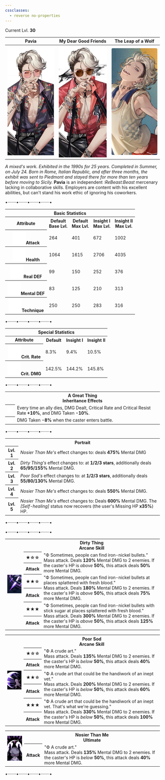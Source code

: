 ```yaml
---
cssclasses:
  - reverse no-properties
---
```

Current Lvl. **30**

| Pavia | My Dear Good Friends | The Leap of a Wolf |
| --- | --- | --- |
| ![](../Images/Characters/Pavia/Pavia.png) | ![](../Images/Characters/Pavia/Pavia_Insight.png) | ![](../Images/Characters/Pavia/Pavia_Costume.png) |
*A mixed's work. Exhibited in the 1990s for 25 years. Completed in Summer, on July 24. Born in Rome, Italian Republic, and after three months, the exhibit was sent to Piedmont and stayed there for more than ten years before moving to Sicily.*
**Pavia**  is an independent *:ReBeast:Beast*  mercenary lacking in collaborative skills. Employers are content with his excellent abilities, but can't stand his work ethic of ignoring his coworkers.

<div class="charts">
<div class="stats">
	<p class="divide">•·······•·······•·······•·······•</p>
	<table>
		<tr><th colspan="5">Basic Statistics</th></tr>
		<tr>
			<th>Attribute</th>
			<th>Default  <br><span>Base Lvl.</span></th>
			<th>Default  <br><span>Max Lvl.</span></th>
			<th>Insight I  <br><span>Max Lvl.</span></th>
			<th>Insight II  <br><span>Max Lvl.</span></th>
		</tr>
		<tr>
			<th><img src="https://raw.githubusercontent.com/lunaria79/Jackalupes-Corner/refs/heads/main/03%20Reverse1999/Images/Attributes/Attack.svg">Attack</th>
			<td>264</td>
			<td>401</td>
			<td>672</td>
			<td>1002</td>
		</tr>
		<tr>
			<th><img src="https://raw.githubusercontent.com/lunaria79/Jackalupes-Corner/refs/heads/main/03%20Reverse1999/Images/Attributes/Health.svg">Health</th>
			<td>1064</td>
			<td>1615</td>
			<td>2706</td>
			<td>4035</td>
		</tr>
		<tr>
			<th><img src="https://raw.githubusercontent.com/lunaria79/Jackalupes-Corner/refs/heads/main/03%20Reverse1999/Images/Attributes/Real%20DEF.svg">Real DEF</th>
			<td>99</td>
			<td>150</td>
			<td>252</td>
			<td>376</td>
		</tr>
		<tr>
			<th><img src="https://raw.githubusercontent.com/lunaria79/Jackalupes-Corner/refs/heads/main/03%20Reverse1999/Images/Attributes/Mental%20DEF.svg">Mental DEF</th>
			<td>83</td>
			<td>125</td>
			<td>210</td>
			<td>313</td>
		</tr>
		<tr>
			<th><img src="https://raw.githubusercontent.com/lunaria79/Jackalupes-Corner/refs/heads/main/03%20Reverse1999/Images/Attributes/Technique.svg">Technique</th>
			<td>250</td>
			<td>250</td>
			<td>283</td>
			<td>316</td>
		</tr>
	</table>
	<p class="divide">•·······•·······•·······•·······•</p>
	<table>
		<tr><th colspan="4">Special Statistics</th></tr>
		<tr>
			<th>Attribute</th>
			<th>Default  </th>
			<th>Insight I</th>
			<th>Insight II </th>
		</tr>
		<tr>
			<th><img src="https://raw.githubusercontent.com/lunaria79/Jackalupes-Corner/refs/heads/main/03%20Reverse1999/Images/Attributes/Crit%20Rate.svg">Crit. Rate</th>
			<td>8.3%</td>
			<td>9.4%</td>
			<td>10.5%</td>
		</tr>
		<tr>
			<th><img src="https://raw.githubusercontent.com/lunaria79/Jackalupes-Corner/refs/heads/main/03%20Reverse1999/Images/Attributes/Crit%20DMG.svg">Crit. DMG</th>
			<td>142.5%</td>
			<td>144.2%</td>
			<td>145.8%</td>
		</tr>
	</table>
	<p class="divide">•·······•·······•·······•·······•</p>
	<table>
	<tr><th colspan="2">A Great Thing <br><span>Inheritance Effects</span></th></tr>
	<tr>
		<th><img src="https://raw.githubusercontent.com/lunaria79/Jackalupes-Corner/refs/heads/main/03%20Reverse1999/Images/Afflatus/Insight.webp"></th>
		<td>Every time an ally dies, DMG Dealt, Critical Rate and Critical Resist Rate <b>+10%</b>, and DMG Taken <b>-10%</b>.</td>
	</tr>
	<tr>
		<th><img src="https://raw.githubusercontent.com/lunaria79/Jackalupes-Corner/refs/heads/main/03%20Reverse1999/Images/Afflatus/Insight%202.webp"></th>
		<td>DMG Taken <b>-8%</b> when the caster enters battle.</td>
	</tr>
	</table>
		<p class="divide">•·······•·······•·······•·······•</p>
	<table>
	<tr><th colspan="2">Portrait</th></tr>
	<tr> <th>Lvl. 1</th> <td><i>Nosier Than Me's</i> effect changes to: deals <b>475%</b> Mental DMG </td> </tr>
	<tr> <th>Lvl. 2</th> <td><i>Dirty Thing's</i> effect changes to: at <b>1/2/3 stars</b>, additionally deals <b>65/95/155%</b> Mental DMG.</td> </tr>
	<tr> <th>Lvl. 3</th> <td> <i>Poor Sod's</i> effect changes to: at <b>1/2/3 stars</b>, additionally deals <b>55/80/130%</b> Mental DMG. </td> </tr>
	<tr> <th>Lvl. 4</th> <td><i>Nosier Than Me's</i> effect changes to: deals <b>550%</b> Mental DMG.  </td> </tr>
	<tr> <th>Lvl. 5</th> <td><i>Nosier Than Me's</i> effect changes to: Deals <b>600%</b> Mental DMG. The <i>[Self-healing]</i> status now recovers (the user's Missing HP <b>x35%</b>) HP.  </td> </tr>
	</table>
	<p class="divide">•·······•·······•·······•·······•</p>
</div>
<div class="attacks">
	<p class="divide">•·······•·······•·······•·······•</p>
	<table style="margin-bottom: 15px;">
		<tr><th rowspan="7"><img src="https://raw.githubusercontent.com/lunaria79/Jackalupes-Corner/refs/heads/main/03%20Reverse1999/Images/Characters/Pavia/Pavia_Skill_Card_1-1.webp"></th>
		<th colspan="3">Dirty Thing <br> <span>Arcane Skill</span> </th>
		</tr>
		<tr>
			<th><b>★</b>☆☆</th>
			<td rowspan="2"> <span>"Ф Sometimes, people can find iron-nickel bullets."</span>
			<br> Mass attack. Deals <b>120%</b> Mental DMG to 2 enemies. If the caster's HP is <i>above</i> <b>50%</b>, this attack deals <b>50%</b> more Mental DMG.</td>
		</tr>
		<tr><th>Attack</th></tr>
		<tr>
			<th><b>★★</b>☆</th>
			<td rowspan="2"> <span>"Ф Sometimes, people can find iron-nickel bullets at places splattered with fresh blood."</span>
			<br> Mass attack. Deals <b>180%</b> Mental DMG to 2 enemies. If the caster's HP is <i>above</i> <b>50%</b>, this attack deals <b>75%</b> more Mental DMG.</td>
		</tr>
		<tr><th>Attack</th></tr>
		<tr>
			<th><b>★★★</b></th>
			<td rowspan="2"> <span>"Ф Sometimes, people can find iron-nickel bullets with stick sugar at places splattered with fresh blood."</span>
			<br> Mass attack. Deals <b>300%</b> Mental DMG to 2 enemies. If the caster's HP is <i>above</i> <b>50%</b>, this attack deals <b>125%</b> more Mental DMG.</td>
		</tr>
		<tr><th>Attack</th></tr>
	</table>
	<table style="margin-bottom: 15px;">
		<tr><th rowspan="7"><img src="https://raw.githubusercontent.com/lunaria79/Jackalupes-Corner/refs/heads/main/03%20Reverse1999/Images/Characters/Pavia/Pavia_Skill_Card_2-1.webp"></th>
		<th colspan="3">Poor Sod <br> <span>Arcane Skill</span> </th>
		</tr>
		<tr>
			<th><b>★</b>☆☆</th>
			<td rowspan="2"> <span>"Ф A crude art."</span>
			<br> Mass attack. Deals <b>135%</b> Mental DMG to 2 enemies. If the caster's HP is <i>below</i> <b>50%</b>, this attack deals <b>40%</b> more Mental DMG.</td>
		</tr>
		<tr><th>Attack</th></tr>
		<tr>
			<th><b>★★</b>☆</th>
			<td rowspan="2"> <span>"Ф A crude art that could be the handiwork of an inept vet."</span>
			<br> Mass attack. Deals <b>200%</b> Mental DMG to 2 enemies. If the caster's HP is <i>below</i> <b>50%</b>, this attack deals <b>60%</b> more Mental DMG.</td>
		</tr>
		<tr><th>Attack</th></tr>
		<tr>
			<th><b>★★★</b></th>
			<td rowspan="2"> <span>"Ф A crude art that could be the handiwork of an inept vet. That's what we're guessing."</span>
			<br> Mass attack. Deals <b>330%</b> Mental DMG to 2 enemies. If the caster's HP is <i>below</i> <b>50%</b>, this attack deals <b>100%</b> more Mental DMG.</td>
		</tr>
		<tr><th>Attack</th></tr>
	</table>
	<table style="margin-bottom: 15px;">
		<tr><th rowspan="4"><img src="https://raw.githubusercontent.com/lunaria79/Jackalupes-Corner/refs/heads/main/03%20Reverse1999/Images/Characters/Pavia/Pavia_Ultimate_Card-1.webp"></th>
		<th colspan="3">Nosier Than Me <br> <span>Ultimate</span> </th>
		</tr>
		<tr>
			<th>Attack</th>
			<td rowspan="2"> <span>"Ф A crude art."</span>
			<br> Mass attack. Deals <b>135%</b> Mental DMG to 2 enemies. If the caster's HP is <i>below</i> <b>50%</b>, this attack deals <b>40%</b> more Mental DMG.</td>
		</tr>
	</table>
	<p class="divide">•·······•·······•·······•·······•</p>
</div>
</div>